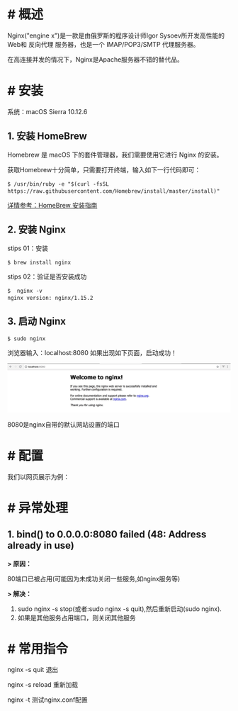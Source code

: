 # # 概述

Nginx("engine x")是一款是由俄罗斯的程序设计师Igor Sysoev所开发高性能的 Web和 反向代理 服务器，也是一个 IMAP/POP3/SMTP 代理服务器。

在高连接并发的情况下，Nginx是Apache服务器不错的替代品。

# # 安装

系统：macOS Sierra 10.12.6

## 1. 安装 HomeBrew

Homebrew 是 macOS 下的套件管理器，我们需要使用它进行 Nginx 的安装。

获取Homebrew十分简单，只需要打开终端，输入如下一行代码即可：

```shell
$ /usr/bin/ruby -e "$(curl -fsSL https://raw.githubusercontent.com/Homebrew/install/master/install)"
```

[详情参考：HomeBrew 安装指南](https://github.com/LiHongyao/Blogs/blob/master/04.%20HomeBrew.md) 

## 2. 安装 Nginx 

stips 01：安装

```shell
$ brew install nginx
```

stips 02：验证是否安装成功

```shell
$  nginx -v
nginx version: nginx/1.15.2
```

## 3. 启动 Nginx

```shell
$ sudo nginx
```

浏览器输入：localhost:8080 如果出现如下页面，启动成功！

![](IMGS/welcome-nginx.png)

8080是nginx自带的默认网站设置的端口

# # 配置

我们以网页展示为例：





# # 异常处理

## 1. bind() to 0.0.0.0:8080 failed (48: Address already in use)

**\> 原因：**

80端口已被占用(可能因为未成功关闭一些服务,如nginx服务等)

**\> 解决：**

1. sudo nginx -s stop(或者:sudo nginx -s quit),然后重新启动(sudo nginx).
2. 如果是其他服务占用端口，则关闭其他服务

# # 常用指令

nginx -s quit 退出

nginx -s reload 重新加载

nginx -t 测试nginx.conf配置




























